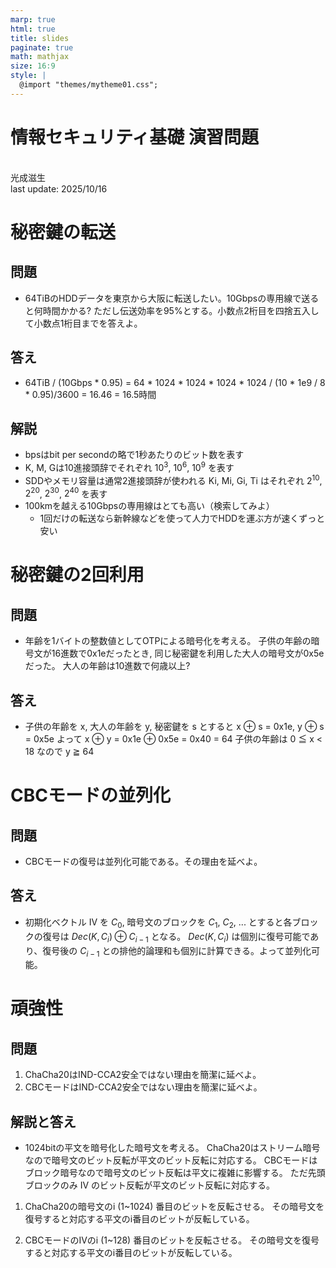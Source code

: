 ```yaml
---
marp: true
html: true
title: slides
paginate: true
math: mathjax
size: 16:9
style: |
  @import "themes/mytheme01.css";
---
```

<!--
headingDivider: 1
-->
<!--
_class: title
-->
# 情報セキュリティ基礎 演習問題
<br>
光成滋生
<br>
last update: 2025/10/16

# 秘密鍵の転送
## 問題
- 64TiBのHDDデータを東京から大阪に転送したい。10Gbpsの専用線で送ると何時間かかる?
ただし伝送効率を95%とする。小数点2桁目を四捨五入して小数点1桁目までを答えよ。

## 答え
- 64TiB / (10Gbps * 0.95) = 64 * 1024 * 1024 * 1024 * 1024 / (10 * 1e9 / 8 * 0.95)/3600
= 16.46 = 16.5時間
## 解説
- bpsはbit per secondの略で1秒あたりのビット数を表す
- K, M, Gは10進接頭辞でそれぞれ $10^3$, $10^6$, $10^9$ を表す
- SDDやメモリ容量は通常2進接頭辞が使われる Ki, Mi, Gi, Ti はそれぞれ $2^{10}$, $2^{20}$, $2^{30}$, $2^{40}$ を表す
- 100kmを越える10Gbpsの専用線はとても高い（検索してみよ）
  - 1回だけの転送なら新幹線などを使って人力でHDDを運ぶ方が速くずっと安い

# 秘密鍵の2回利用
## 問題
- 年齢を1バイトの整数値としてOTPによる暗号化を考える。
子供の年齢の暗号文が16進数で0x1eだったとき,
同じ秘密鍵を利用した大人の暗号文が0x5eだった。
大人の年齢は10進数で何歳以上?

## 答え
- 子供の年齢を x, 大人の年齢を y, 秘密鍵を s とすると x ⊕ s = 0x1e, y ⊕ s = 0x5e
よって x ⊕ y = 0x1e ⊕ 0x5e = 0x40 = 64
子供の年齢は 0 ≦ x < 18 なので y ≧ 64

# CBCモードの並列化
## 問題
- CBCモードの復号は並列化可能である。その理由を延べよ。

## 答え
- 初期化ベクトル IV を $C_0$, 暗号文のブロックを $C_1$, $C_2$, ... とすると各ブロックの復号は
$Dec(K, C_i) ⊕ C_{i-1}$ となる。
$Dec(K, C_i)$ は個別に復号可能であり、復号後の $C_{i-1}$ との排他的論理和も個別に計算できる。よって並列化可能。

# 頑強性
## 問題
1. ChaCha20はIND-CCA2安全ではない理由を簡潔に延べよ。
2. CBCモードはIND-CCA2安全ではない理由を簡潔に延べよ。

## 解説と答え
- 1024bitの平文を暗号化した暗号文を考える。
ChaCha20はストリーム暗号なので暗号文のビット反転が平文のビット反転に対応する。
CBCモードはブロック暗号なので暗号文のビット反転は平文に複雑に影響する。
ただ先頭ブロックのみ IV のビット反転が平文のビット反転に対応する。

1. ChaCha20の暗号文のi (1~1024) 番目のビットを反転させる。
その暗号文を復号すると対応する平文のi番目のビットが反転している。

2. CBCモードのIVのi (1~128) 番目のビットを反転させる。
その暗号文を復号すると対応する平文のi番目のビットが反転している。
